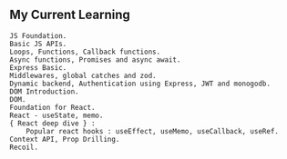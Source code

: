 ## My Current Learning 

    JS Foundation.
    Basic JS APIs.
    Loops, Functions, Callback functions.
    Async functions, Promises and async await.
    Express Basic.
    Middlewares, global catches and zod.
    Dynamic backend, Authentication using Express, JWT and monogodb.
    DOM Introduction.
    DOM.
    Foundation for React.
    React - useState, memo.
    { React deep dive } : 
        Popular react hooks : useEffect, useMemo, useCallback, useRef.
    Context API, Prop Drilling.
    Recoil.
    
